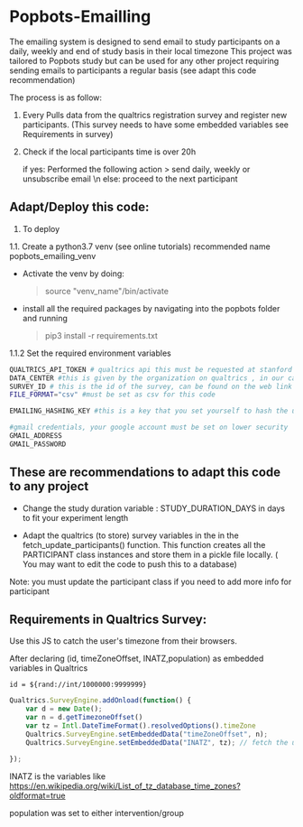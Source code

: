 # Popbots-Emailling

The emailing system is designed to send email to study participants on a daily, weekly and end of study basis in their local timezone
This project was tailored to Popbots study but can be used for any other project requiring sending emails to participants a regular basis (see adapt this code recommendation)

The process is as follow: 

1. Every Pulls data from the qualtrics registration survey and register new participants. (This survey needs to have some embedded variables see Requirements in survey)


2. Check if the local participants time is over 20h 
    
    if yes: Performed the following action > send daily, weekly or unsubscribe email 
    \n else: proceed to the next participant


## Adapt/Deploy this code: 

1. To deploy

1.1. Create a python3.7 venv (see online tutorials) recommended name popbots_emailing_venv
- Activate the venv by doing: 
    > source "venv_name"/bin/activate
- install all the required packages by navigating into the popbots folder and running 
    > pip3 install -r requirements.txt

1.1.2 Set the required environment variables 

```bash
QUALTRICS_API_TOKEN # qualtrics api this must be requested at stanford university
DATA_CENTER #this is given by the organization on qualtrics , in our case stanford university
SURVEY_ID # this is the id of the survey, can be found on the web link
FILE_FORMAT="csv" #must be set as csv for this code

EMAILING_HASHING_KEY #this is a key that you set yourself to hash the user's data before storing it

#gmail credentials, your google account must be set on lower security
GMAIL_ADDRESS  
GMAIL_PASSWORD 
```

## These are recommendations to adapt this code to any project


* Change the study duration variable : STUDY_DURATION_DAYS in days to fit your experiment length

* Adapt the qualtrics (to store) survey variables in the in the fetch_update_participants() function. This function creates all the PARTICIPANT class instances and store them in a pickle file locally.  ( You may want to edit the code to push this to a database)
 
Note: you must update the participant class if you need to add more info for participant 

## Requirements in Qualtrics Survey:


Use this JS to catch the user's timezone from their browsers. 

After declaring (id, timeZoneOffset, INATZ,population) as embedded variables in Qualtrics

```
id = ${rand://int/1000000:9999999}  
```

```js
Qualtrics.SurveyEngine.addOnload(function() {
    var d = new Date();
	var n = d.getTimezoneOffset()
	var tz = Intl.DateTimeFormat().resolvedOptions().timeZone
    Qualtrics.SurveyEngine.setEmbeddedData("timeZoneOffset", n);
	Qualtrics.SurveyEngine.setEmbeddedData("INATZ", tz); // fetch the user's timezone

});
```
INATZ is the variables like https://en.wikipedia.org/wiki/List_of_tz_database_time_zones?oldformat=true

population was set to either intervention/group



